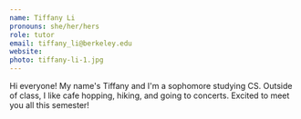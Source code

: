 ```yaml
---
name: Tiffany Li
pronouns: she/her/hers
role: tutor
email: tiffany_li@berkeley.edu
website: 
photo: tiffany-li-1.jpg
---
```


Hi everyone! My name's Tiffany and I'm a sophomore studying CS. Outside of class, I like cafe hopping, hiking, and going to concerts. Excited to meet you all this semester!